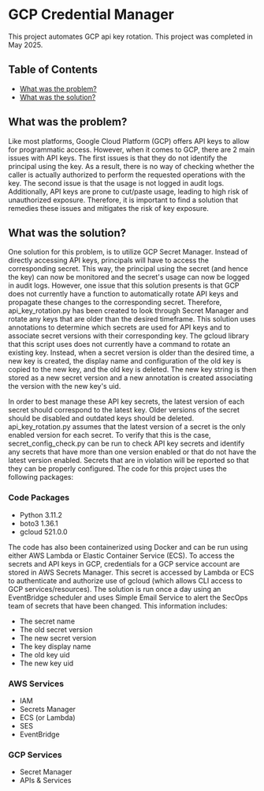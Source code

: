 # GCP Credential Manager
This project automates GCP api key rotation. This project was completed in May 2025.

## Table of Contents
* [What was the problem?](#what-was-the-problem?)
* [What was the solution?](#what-was-the-solution?)

## What was the problem?
Like most platforms, Google Cloud Platform (GCP) offers API keys to allow for programmatic access. However, when it comes to GCP, there are 2 main issues with API keys. The first issues is that they do not identify the principal using the key. As a result, there is no way of checking whether the caller is actually authorized to perform the requested operations with the key. The second issue is that the usage is not logged in audit logs. Additionally, API keys are prone to cut/paste usage, leading to high risk of unauthorized exposure. Therefore, it is important to find a solution that remedies these issues and mitigates the risk of key exposure.

## What was the solution?
One solution for this problem, is to utilize GCP Secret Manager. Instead of directly accessing API keys, principals will have to access the corresponding secret. This way, the principal using the secret (and hence the key) can now be monitored and the secret's usage can now be logged in audit logs. However, one issue that this solution presents is that GCP does not currently have a function to automatically rotate API keys and propagate these changes to the corresponding secret. Therefore, api_key_rotation.py has been created to look through Secret Manager and rotate any keys that are older than the desired timeframe. This solution uses annotations to determine which secrets are used for API keys and to associate secret versions with their corresponding key. The gcloud library that this script uses does not currently have a command to rotate an existing key. Instead, when a secret version is older than the desired time, a new key is created, the display name and configuration of the old key is copied to the new key, and the old key is deleted. The new key string is then stored as a new secret version and a new annotation is created associating the version with the new key's uid.

In order to best manage these API key secrets, the latest version of each secret should correspond to the latest key. Older versions of the secret should be disabled and outdated keys should be deleted. api_key_rotation.py assumes that the latest version of a secret is the only enabled version for each secret. To verify that this is the case, secret_config_check.py can be run to check API key secrets and identify any secrets that have more than one version enabled or that do not have the latest version enabled. Secrets that are in violation will be reported so that they can be properly configured. The code for this project uses the following packages:

 ### Code Packages
 * Python 3.11.2
  * boto3 1.36.1
 * gcloud 521.0.0

The code has also been containerized using Docker and can be run using either AWS Lambda or Elastic Container Service (ECS). To access the secrets and API keys in GCP, credentials for a GCP service account are stored in AWS Secrets Manager. This secret is accessed by Lambda or ECS to authenticate and authorize use of gcloud (which allows CLI access to GCP services/resources). The solution is run once a day using an EventBridge scheduler and uses Simple Email Service to alert the SecOps team of secrets that have been changed. This information includes:
* The secret name
* The old secret version
* The new secret version
* The key display name
* The old key uid
* The new key uid

### AWS Services
* IAM
* Secrets Manager
* ECS (or Lambda)
* SES
* EventBridge

### GCP Services
* Secret Manager
* APIs & Services

